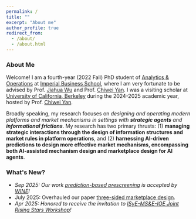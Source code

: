 ```yaml
---
permalink: /
title: ""
excerpt: "About me"
author_profile: true
redirect_from: 
  - /about/
  - /about.html
---
```

### About Me

Welcome! I am a fourth-year (2022 Fall) PhD student of [Analytics & Operations](https://www.imperial.ac.uk/business-school/faculty-research/academic-areas/analytics-operations/) at [Imperial Business School](https://www.imperial.ac.uk/business-school/), where I am very fortunate to be advised by Prof. [Jiahua Wu](https://wu-jiahua.github.io/) and Prof. [Chiwei Yan](https://yanchiwei.github.io/index.html). I was a visiting scholar at [University of California, Berkeley](https://www.berkeley.edu/) during the 2024-2025 academic year, hosted by Prof. [Chiwei Yan](https://yanchiwei.github.io/index.html). 
<!-- Prior to Imperial, I spent one year at [University of Washington, Seattle](https://www.washington.edu/) (remotely) working with Prof. [Chiwei Yan](https://yanchiwei.github.io/index.html). -->
<!--, where I am fortunate to be co-advised by Prof. [Zhe Liu](https://blogs.imperial.ac.uk/zhe-liu/about/), Prof. [Chiwei Yan](https://yanchiwei.github.io/index.html) and Prof. [Jiahua Wu](https://wu-jiahua.github.io/). -->
<!-- , hosted by [Chiwei Yan](https://yanchiwei.github.io/index.html). -->



<!-- Before Imperial, I spent one year at [University of Washington, Seattle](https://www.washington.edu/) working with Prof. [Chiwei Yan](https://yanchiwei.github.io/index.html) (remotely). -->
<!--Prior to UW, I obtained my bachelor's degree (with summa cum laude) in Industrial Engineering from [Beijing Institute of Technology](https://english.bit.edu.cn/) in 2021.-->


<!-- as a PhD student (remotely, quit because of the [US visa issue](https://en.wikipedia.org/wiki/Proclamation_10043)) -->

<!-- I am broadly interested in **_operations problems involving incentive constraints_**, with recent focuses on the **_platform operations_**, **_operational transparency_**, and **_prediction-based mechanism design_**. -->


Broadly speaking, my research focuses on _designing and operating modern platforms and market mechanisms in settings with **strategic agents** and **informational frictions**_.
My research has two primary thrusts: (1) **managing strategic interactions through the design of information structures and market rules in platform operations**, and (2) **harnessing AI-driven predictions to design more effective market mechanisms, encompassing both AI-assisted mechanism design and marketplace design for AI agents**.






<!-- I am broadly interested in **_operations problems involving incentive constraints_**, with a recent focus on **_marketplace & mechanism design_**, and **_information design_**. -->



<!--I am visiting the [Department of Industrial Engineering and Operations Research](https://ieor.berkeley.edu/) at the [University of California, Berkeley](https://www.berkeley.edu/) during the 2024-2025 academic year. --> 


### What's New?
- _Sep 2025: Our work [prediction-based prescreening](https://papers.ssrn.com/sol3/papers.cfm?abstract_id=5397543) is accepted by [WINE](https://wine2025.cs.rutgers.edu/#about)!_
- July 2025: Overhauled our paper [three-sided marketplace design](https://papers.ssrn.com/sol3/papers.cfm?abstract_id=4668867).
- _Apr 2025: Honored to receive the invitation to [ISyE-MS&E-IOE Joint Rising Stars Workshop](https://sites.gatech.edu/risingstars-isye-mse-ioe/)!_
<!-- - Mar 2025: New preprint out on [On-Off Systems with Strategic Customers](https://papers.ssrn.com/sol3/papers.cfm?abstract_id=5202068). -->

<!-- - Feb 2025: Overhauled our paper [Restricting Entries to All-Pay Contests](https://arxiv.org/pdf/2205.08104) and new preprint out on [The Role of Prescreening in Auctions with Predictions](https://arxiv.org/pdf/2502.12117). -->

<!-- _Oct 2024:_ _Our work [three-sided marketplace design](https://papers.ssrn.com/sol3/papers.cfm?abstract_id=4668867) received the [First Place Prize of the INFORMS Service Science Best Cluster Paper Award 2024](https://www.informs.org/Recognizing-Excellence/Community-Prizes/Service-Science-Section/Best-Cluster-Paper-Award)!_
- _Jul 2024:_ _Our work [three-sided marketplace design](https://papers.ssrn.com/sol3/papers.cfm?abstract_id=4668867) won Second Place in CSAMSE Paper Competition 2024!_
- _May 2024:_ _Two papers accepted by EC 2024!_ -->




<!--My research centers around **mechanism & market design** and **information design**. -->

<!-- Recently, I hold a particular interest in *three-sided marketplace* and *information design*. -->

<!-- My research centers around **mechanism**, **information** and **market** design. Recently, I hold a particular interest in *transaction fee mechanism*, *information design with privacy*, and *three-sided marketplace*. 
 -->

<!-- Recently, I hold a particular interest in problems from *<u>online platforms</u>* and *<u>smart city operations</u>* with *<u>strategic agents</u>*. When analyzing these problems, I am broadly interested in tools from *game theory*, *stochastic process*, *optimization*, and *statistics*.
 -->


<!-- 
### News

- (April, 2023) Updated preprint [Sequential Elimination Contests with All-Pay Auctions](https://arxiv.org/abs/2205.08104).
- (February, 2023) New preprint [Efficiency of ETA Prediction](https://arxiv.org/abs/2112.09993).

 -->
